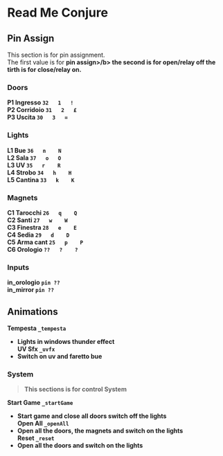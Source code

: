 # Read Me Conjure  

## Pin Assign  
This section is for pin assignment.  
The first value is for <b>pin assign>/b> the second is for <b>open/relay off</b>
the tirth is for <b>close/relay on</b>.

### Doors  
P1 Ingresso   `32   1   !`  
P2 Corridoio  `31   2   £`  
P3 Uscita     `30   3   =`  

### Lights  
L1 Bue        `36   n    N`  
L2 Sala       `37   o   O`  
L3 UV         `35   r    R`  
L4 Strobo     `34   h    H`  
L5 Cantina    `33   k    K`  

### Magnets  
C1 Tarocchi   `26   q    Q`  
C2 Santi      `27   w    W`  
C3 Finestra   `28   e    E`  
C4 Sedia      `29   d    D`  
C5 Arma cant  `25   p    P`  
C6 Orologio   `??   ?    ?`  

### Inputs  
in_orologio   `pin ??`  
in_mirror     `pin ??`  

## Animations  
Tempesta   `_tempesta`  
- Lights in windows thunder effect  
UV Sfx   `_uvfx`  
- Switch on uv and faretto bue  

### System  
> This sections is for control System  

Start Game `_startGame`  
- Start game and  close all doors switch off the lights  
Open All `_openAll`  
-  Open all the doors, the magnets and switch on the lights  
Reset  `_reset`  
- Open all the doors and switch on the lights  
